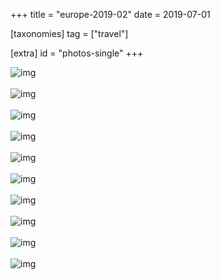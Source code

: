 +++
title = "europe-2019-02"
date = 2019-07-01

[taxonomies]
tag = ["travel"]

[extra]
id = "photos-single"
+++

<div class='pixels-photo is-large'>
  <img src='https://photos.toidiu.com/file/europe-2019/IMG_20190503_152022.jpg' alt='img'>
</div>
<br/>

<div class='pixels-photo is-large'>
  <img src='https://photos.toidiu.com/file/europe-2019/IMG_20190504_232723.jpg' alt='img'>
</div>
<br/>

<div class='pixels-photo is-large'>
  <img src='https://photos.toidiu.com/file/europe-2019/IMG_20190505_155325.jpg' alt='img'>
</div>
<br/>

<div class='pixels-photo is-large'>
  <img src='https://photos.toidiu.com/file/europe-2019/IMG_20190505_164718.jpg' alt='img'>
</div>
<br/>

<div class='pixels-photo is-large'>
  <img src='https://photos.toidiu.com/file/europe-2019/IMG_20190507_112358.jpg' alt='img'>
</div>
<br/>

<div class='pixels-photo is-large'>
  <img src='https://photos.toidiu.com/file/europe-2019/IMG_20190507_202413.jpg' alt='img'>
</div>
<br/>

<div class='pixels-photo is-large'>
  <img src='https://photos.toidiu.com/file/europe-2019/IMG_20190508_133915.jpg' alt='img'>
</div>
<br/>

<div class='pixels-photo is-large'>
  <img src='https://photos.toidiu.com/file/europe-2019/IMG_20190509_134223.jpg' alt='img'>
</div>
<br/>

<div class='pixels-photo is-large'>
  <img src='https://photos.toidiu.com/file/europe-2019/IMG_20190509_140857.jpg' alt='img'>
</div>
<br/>

<div class='pixels-photo is-large'>
  <img src='https://photos.toidiu.com/file/europe-2019/IMG_20190509_163406.jpg' alt='img'>
</div>
<br/>

